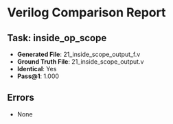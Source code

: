 
# Verilog Comparison Report

## Task: inside_op_scope
- **Generated File**: 21_inside_scope_output_f.v
- **Ground Truth File**: 21_inside_scope_output.v
- **Identical**: Yes
- **Pass@1**: 1.000

## Errors
- None
